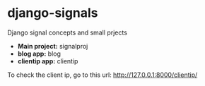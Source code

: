 # django-signals
Django signal concepts and small prjects

- **Main project:** signalproj
- **blog app:** blog
- **clientip app:** clientip

To check the client ip, go to this url: http://127.0.0.1:8000/clientip/
